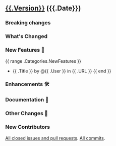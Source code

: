 ## [{{.Version}}](https://github.com/FerretDB/FerretDB/releases/tag/{{.Version}}) ({{.Date}})

### Breaking changes

### What's Changed

### New Features 🎉

{{ range .Categories.NewFeatures }}
- {{ .Title }} by @{{ .User }} in {{ .URL }}
{{ end }}

### Enhancements 🛠

### Documentation 📄

### Other Changes 🤖

### New Contributors

[All closed issues and pull requests](https://github.com/FerretDB/FerretDB/milestone/{{.XXX}}?closed=1).
[All commits](https://github.com/FerretDB/FerretDB/compare/{{.PrevVersion}}...{{.Version}}).
